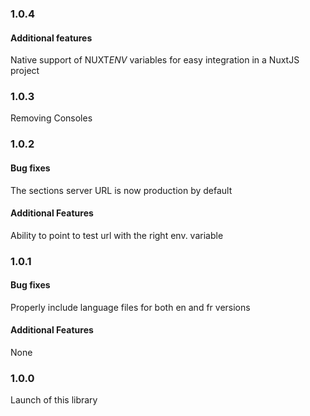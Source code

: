 ### 1.0.4

#### Additional features

Native support of NUXT*ENV* variables for easy integration in a NuxtJS project

### 1.0.3

Removing Consoles

### 1.0.2

#### Bug fixes

The sections server URL is now production by default

#### Additional Features

Ability to point to test url with the right env. variable

### 1.0.1

#### Bug fixes

Properly include language files for both en and fr versions

#### Additional Features

None

### 1.0.0

Launch of this library
